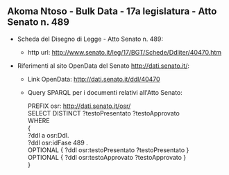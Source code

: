 ## Akoma Ntoso - Bulk Data - 17a legislatura - Atto Senato n. 489 ##

* Scheda del Disegno di Legge - Atto Senato n. 489:
	* http url: http://www.senato.it/leg/17/BGT/Schede/Ddliter/40470.htm

* Riferimenti al sito OpenData del Senato http://dati.senato.it/:
	* Link OpenData: http://dati.senato.it/ddl/40470
	* Query SPARQL per i documenti relativi all'Atto Senato:

        PREFIX osr: <http://dati.senato.it/osr/>  
		SELECT DISTINCT ?testoPresentato ?testoApprovato  
		WHERE  
		{  
		    ?ddl a osr:Ddl.  
		    ?ddl osr:idFase 489 .  
		    OPTIONAL { ?ddl osr:testoPresentato ?testoPresentato }  
		    OPTIONAL { ?ddl osr:testoApprovato ?testoApprovato }  
		}
		